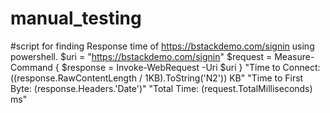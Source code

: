 # manual_testing
#script for finding Response time of https://bstackdemo.com/signin using powershell.
$uri = "https://bstackdemo.com/signin"
$request = Measure-Command {
    $response = Invoke-WebRequest -Uri $uri
}
"Time to Connect: $(($response.RawContentLength / 1KB).ToString('N2')) KB"
"Time to First Byte: $($response.Headers.'Date')"
"Total Time: $($request.TotalMilliseconds) ms"



